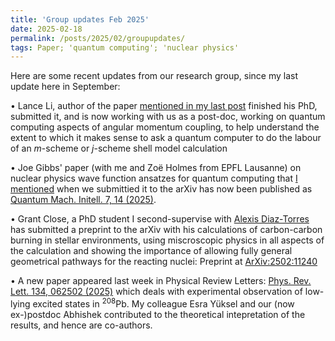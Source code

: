 ```yaml
---
title: 'Group updates Feb 2025'
date: 2025-02-18
permalink: /posts/2025/02/groupupdates/
tags: Paper; 'quantum computing'; 'nuclear physics'
---
```


Here are some recent updates from our research group, since my last update here in September:

• Lance Li, author of the paper [mentioned in my last post](https://pdstevenson.github.io/posts/2024/11/epjspaper/) finished his PhD, submitted it, and is now working with us as a post-doc, working on quantum computing aspects of angular momentum coupling, to help understand the extent to which it makes sense to ask a quantum computer to do the labour of an $m$-scheme or $j$-scheme shell model calculation

• Joe Gibbs' paper (with me and Zoë Holmes from EPFL Lausanne) on nuclear physics wave function ansatzes for quantum computing that [I mentioned](https://pdstevenson.github.io/posts/2024/03/paper-updates/) when we submittied it to the arXiv has now been published as [Quantum Mach. Initell. 7, 14 (2025)](https://dx.doi.org/10.1007/s42484-025-00242-y).

• Grant Close, a PhD student I second-supervise with [Alexis Diaz-Torres](https://www.surrey.ac.uk/people/alexis-diaz-torres) has submitted a preprint to the arXiv with his calculations of carbon-carbon burning in stellar environments, using miscroscopic physics in all aspects of the calculation and showing the importance of allowing fully general geometrical pathways for the reacting nuclei: Preprint at [ArXiv:2502:11240](https://arxiv.org/abs/2502.11240)

• A new paper appeared last week in Physical Review Letters: [Phys. Rev. Lett. 134, 062502 (2025)](https://dx.doi.org/10.1103/PhysRevLett.134.062502) which deals with experimental observation of low-lying excited states in <sup>208</sup>Pb.  My colleague Esra Yüksel and our (now ex-)postdoc Abhishek contributed to the theoretical intepretation of the results, and hence are co-authors. 
